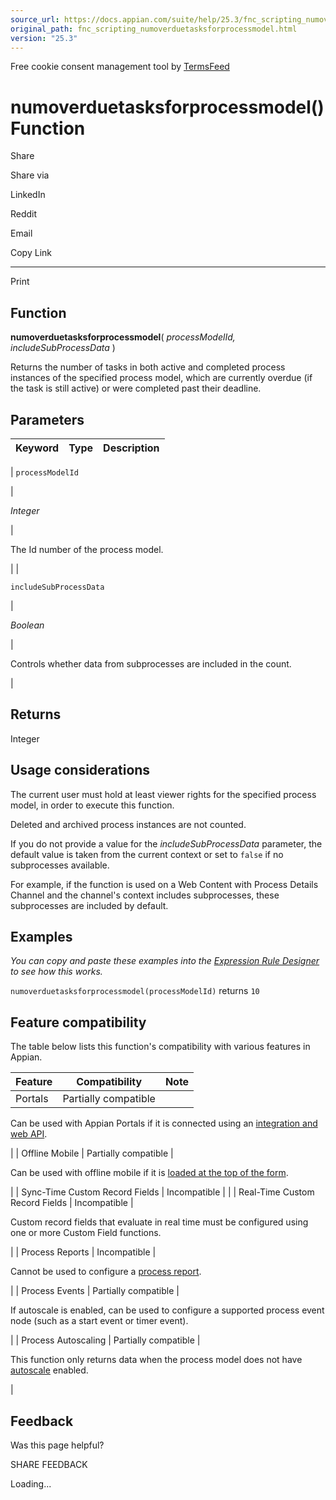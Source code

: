 ```yaml
---
source_url: https://docs.appian.com/suite/help/25.3/fnc_scripting_numoverduetasksforprocessmodel.html
original_path: fnc_scripting_numoverduetasksforprocessmodel.html
version: "25.3"
---
```


Free cookie consent management tool by [TermsFeed](https://www.termsfeed.com/)

# numoverduetasksforprocessmodel() Function

Share

Share via

LinkedIn

Reddit

Email

Copy Link

* * *

Print

## Function

**numoverduetasksforprocessmodel**( _processModelId, includeSubProcessData_ )

Returns the number of tasks in both active and completed process instances of the specified process model, which are currently overdue (if the task is still active) or were completed past their deadline.

## Parameters

| Keyword | Type | Description |
| --- | --- | --- |
|
`processModelId`

 |

_Integer_

 |

The Id number of the process model.

 |
|

`includeSubProcessData`

 |

_Boolean_

 |

Controls whether data from subprocesses are included in the count.

 |

## Returns

Integer

## Usage considerations

The current user must hold at least viewer rights for the specified process model, in order to execute this function.

Deleted and archived process instances are not counted.

If you do not provide a value for the _includeSubProcessData_ parameter, the default value is taken from the current context or set to `false` if no subprocesses available.

For example, if the function is used on a Web Content with Process Details Channel and the channel's context includes subprocesses, these subprocesses are included by default.

## Examples

_You can copy and paste these examples into the [Expression Rule Designer](Expression_Rules.html) to see how this works._

`numoverduetasksforprocessmodel(processModelId)` returns `10`

## Feature compatibility

The table below lists this function's compatibility with various features in Appian.

| Feature | Compatibility | Note |
| --- | --- | --- |
| Portals | Partially compatible |
Can be used with Appian Portals if it is connected using an [integration and web API](portals-design.html#using-partially-compatible-functions-and-objects-in-a-portal).

 |
| Offline Mobile | Partially compatible |

Can be used with offline mobile if it is [loaded at the top of the form](offline-mobile-design-best-practices.html#working-with-partially-compatible-functions).

 |
| Sync-Time Custom Record Fields | Incompatible |  |
| Real-Time Custom Record Fields | Incompatible |

Custom record fields that evaluate in real time must be configured using one or more Custom Field functions.

 |
| Process Reports | Incompatible |

Cannot be used to configure a [process report](Process_Reports.html).

 |
| Process Events | Partially compatible |

If autoscale is enabled, can be used to configure a supported process event node (such as a start event or timer event).

 |
| Process Autoscaling | Partially compatible |

This function only returns data when the process model does not have [autoscale](autoscale-processes.html) enabled.

 |

## Feedback

Was this page helpful?

SHARE FEEDBACK

Loading...